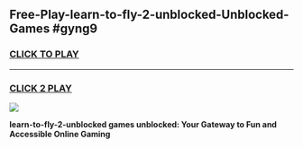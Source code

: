 
## Free-Play-learn-to-fly-2-unblocked-Unblocked-Games #gyng9
<h3>
<a href="https://news.freeplayer.one?title=learn-to-fly-2-unblocked&ref=8M">CLICK TO PLAY</a></h3>
<hr>

<h3>
<a href="https://news.freeplayer.one?title=learn-to-fly-2-unblocked&ref=8M">CLICK 2 PLAY</a>
  
</h3>

<a href="https://news.freeplayer.one?title=learn-to-fly-2-unblocked&ref=8M"><img src="https://clearcache.store/games.png"></a>


**learn-to-fly-2-unblocked games unblocked: Your Gateway to Fun and Accessible Online Gaming**
